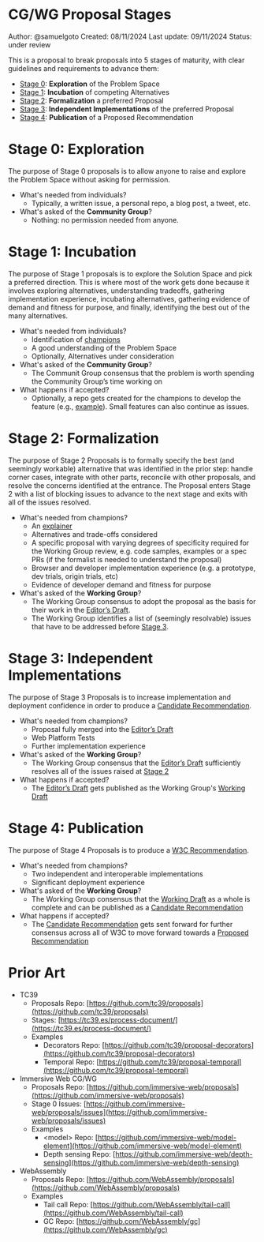 # CG/WG Proposal Stages

Author: @samuelgoto
Created: 08/11/2024
Last update: 09/11/2024
Status: under review

This is a proposal to break proposals into 5 stages of maturity, with clear guidelines and requirements to advance them:

* [Stage 0](#stage0): **Exploration** of the Problem Space
* [Stage 1](#stage1): **Incubation** of competing Alternatives
* [Stage 2](#stage2): **Formalization** a preferred Proposal
* [Stage 3](#stage3): **Independent Implementations** of the preferred Proposal
* [Stage 4](#stage4): **Publication** of a Proposed Recommendation

# Stage 0: Exploration

The purpose of Stage 0 proposals is to allow anyone to raise and explore the Problem Space without asking for permission. 

  * What's needed from individuals?
    * Typically, a written issue, a personal repo, a blog post, a tweet, etc. 
  * What's asked of the **Community Group**?
    * Nothing: no permission needed from anyone.

# Stage 1: Incubation

The purpose of Stage 1 proposals is to explore the Solution Space and pick a preferred direction. This is where most of the work gets done because it involves exploring alternatives, understanding tradeoffs, gathering implementation experience, incubating alternatives, gathering evidence of demand and fitness for purpose, and finally, identifying the best out of the many alternatives.

  * What's needed from individuals?
    * Identification of [champions](https://github.com/tc39/how-we-work/blob/main/champion.md)
    * A good understanding of the Problem Space
    * Optionally, Alternatives under consideration
  * What's asked of the **Community Group**?
    * The Communit Group consensus that the problem is worth spending the Community Group’s time working on
  * What happens if accepted?
    * Optionally, a repo gets created for the champions to develop the feature (e.g., [example](https://github.com/fedidcg/CrossSiteCookieAccessCredential)). Small features can also continue as issues.

# Stage 2: Formalization

The purpose of Stage 2 Proposals is to formally specify the best (and seemingly workable) alternative that was identified in the prior step: handle corner cases, integrate with other parts, reconcile with other proposals, and resolve the concerns identified at the entrance. The Proposal enters Stage 2 with a list of blocking issues to advance to the next stage and exits with all of the issues resolved.

  * What's needed from champions?
    * An [explainer](https://tag.w3.org/explainers/)
    * Alternatives and trade-offs considered
    * A specific proposal with varying degrees of specificity required for the Working Group review, e.g. code samples, examples or a spec PRs (if the formalist is needed to understand the proposal)
    * Browser and developer implementation experience (e.g. a prototype, dev trials, origin trials, etc) 
    * Evidence of developer demand and fitness for purpose
  * What's asked of the **Working Group**?
    * The Working Group consensus to adopt the proposal as the basis for their work in the [Editor’s Draft](https://w3c-fedid.github.io/FedCM/).
    * The Working Group identifies a list of (seemingly resolvable) issues that have to be addressed before [Stage 3](#stage-3).
  
# Stage 3: Independent Implementations

 The purpose of Stage 3 Proposals is to increase implementation and deployment confidence in order to produce a [Candidate Recommendation](https://www.w3.org/policies/process/#RecsCR).
 
  * What's needed from champions?
    * Proposal fully merged into the [Editor’s Draft](https://w3c-fedid.github.io/FedCM/)
    * Web Platform Tests
    * Further implementation experience
  * What's asked of the **Working Group**? 
    * The Working Group consensus that the [Editor’s Draft](https://www.w3.org/policies/process/#editors-draft) sufficiently resolves all of the issues raised at [Stage 2](#stage-2)
  * What happens if accepted?
    * The [Editor’s Draft](https://w3c-fedid.github.io/FedCM/) gets published as the Working Group's [Working Draft](https://www.w3.org/TR/fedcm/)
  
# Stage 4: Publication

 The purpose of Stage 4 Proposals is to produce a [W3C Recommendation](https://www.w3.org/policies/process/#RecsW3C).
 
  * What's needed from champions?
    * Two independent and interoperable implementations
    * Significant deployment experience
  * What's asked of the **Working Group**?
    * The Working Group consensus that the [Working Draft](https://www.w3.org/policies/process/#RecsWD) as a whole is complete and can be published as a [Candidate Recommendation](https://www.w3.org/policies/process/#RecsCR)
  * What happens if accepted?
    * The [Candidate Recommendation](https://www.w3.org/policies/process/#RecsCR) gets sent forward for further consensus across all of W3C to move forward towards a [Proposed Recommendation](https://www.w3.org/policies/process/#RecsPR) 

# Prior Art

* TC39  
  * Proposals Repo: [https://github.com/tc39/proposals](https://github.com/tc39/proposals)  
  * Stages: [https://tc39.es/process-document/](https://tc39.es/process-document/)   
  * Examples  
    * Decorators Repo: [https://github.com/tc39/proposal-decorators](https://github.com/tc39/proposal-decorators)   
    * Temporal Repo: [https://github.com/tc39/proposal-temporal](https://github.com/tc39/proposal-temporal)   
* Immersive Web CG/WG  
  * Proposals Repo: [https://github.com/immersive-web/proposals](https://github.com/immersive-web/proposals)  
  * Stage 0 Issues: [https://github.com/immersive-web/proposals/issues](https://github.com/immersive-web/proposals/issues)   
  * Examples  
    * \<model\> Repo: [https://github.com/immersive-web/model-element](https://github.com/immersive-web/model-element)  
    * Depth sensing Repo: [https://github.com/immersive-web/depth-sensing](https://github.com/immersive-web/depth-sensing)   
* WebAssembly  
  * Proposals Repo: [https://github.com/WebAssembly/proposals](https://github.com/WebAssembly/proposals)  
  * Examples  
    * Tail call Repo: [https://github.com/WebAssembly/tail-call](https://github.com/WebAssembly/tail-call)  
    * GC Repo: [https://github.com/WebAssembly/gc](https://github.com/WebAssembly/gc)

